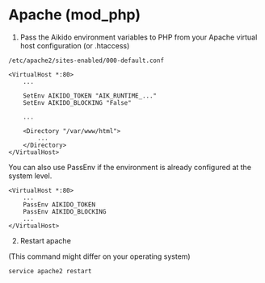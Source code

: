 # Apache (mod_php)

1. Pass the Aikido environment variables to PHP from your Apache virtual host configuration (or .htaccess)

`/etc/apache2/sites-enabled/000-default.conf`
```
<VirtualHost *:80>
    ...
    
    SetEnv AIKIDO_TOKEN "AIK_RUNTIME_..."
    SetEnv AIKIDO_BLOCKING "False"

    ...

    <Directory "/var/www/html">
        ...
    </Directory>
</VirtualHost>
```

You can also use PassEnv if the environment is already configured at the system level.
```
<VirtualHost *:80>
    ...
    PassEnv AIKIDO_TOKEN
    PassEnv AIKIDO_BLOCKING
    ...
</VirtualHost>
```

2. Restart apache

(This command might differ on your operating system)

`service apache2 restart`
